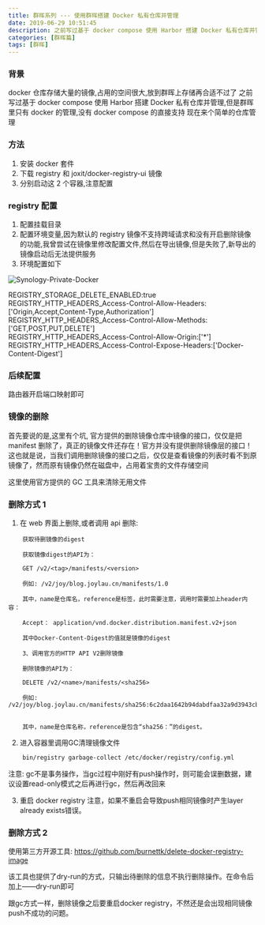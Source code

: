 ```yaml
---
title: 群晖系列 --- 使用群晖搭建 Docker 私有仓库并管理
date: 2019-06-29 10:51:45
description: 之前写过基于 docker compose 使用 Harbor 搭建 Docker 私有仓库并管理,但是群晖里只有 docker 的管理,没有 docker compose 的直接支持
categories: [群晖篇]
tags: [群晖]
---
```


<!-- more -->
### 背景
docker 仓库存储大量的镜像,占用的空间很大,放到群晖上存储再合适不过了
之前写过基于 docker compose 使用 Harbor 搭建 Docker 私有仓库并管理,但是群晖里只有 docker 的管理,没有 docker compose 的直接支持
现在来个简单的仓库管理

### 方法
1. 安装 docker 套件
2. 下载 registry 和 joxit/docker-registry-ui 镜像
3. 分别启动这 2 个容器,注意配置

### registry 配置
1. 配置挂载目录
2. 配置环境变量,因为默认的 registry 镜像不支持跨域请求和没有开启删除镜像的功能,我曾尝试在镜像里修改配置文件,然后在导出镜像,但是失败了,新导出的镜像启动后无法提供服务
3. 环境配置如下

![Synology-Private-Docker](http://image.joylau.cn/blog/Synology-Private-Docker.png)

REGISTRY_STORAGE_DELETE_ENABLED:true  
REGISTRY_HTTP_HEADERS_Access-Control-Allow-Headers:['Origin,Accept,Content-Type,Authorization']  
REGISTRY_HTTP_HEADERS_Access-Control-Allow-Methods:['GET,POST,PUT,DELETE']  
REGISTRY_HTTP_HEADERS_Access-Control-Allow-Origin:['*']  
REGISTRY_HTTP_HEADERS_Access-Control-Expose-Headers:['Docker-Content-Digest']  

### 后续配置
路由器开启端口映射即可


### 镜像的删除
首先要说的是,这里有个坑, 官方提供的删除镜像仓库中镜像的接口，仅仅是把 manifest 删除了，真正的镜像文件还存在！官方并没有提供删除镜像层的接口！这也就是说，当我们调用删除镜像的接口之后，仅仅是查看镜像的列表时看不到原镜像了，然而原有镜像仍然在磁盘中，占用着宝贵的文件存储空间

这里使用官方提供的 GC 工具来清除无用文件

### 删除方式 1
1. 在 web 界面上删除,或者调用 api 删除:

```text
    获取待删镜像的digest
    
    获取镜像digest的API为：
    
    GET /v2/<tag>/manifests/<version>

    例如: /v2/joy/blog.joylau.cn/manifests/1.0
    
    其中，name是仓库名，reference是标签，此时需要注意，调用时需要加上header内容：
    
    Accept： application/vnd.docker.distribution.manifest.v2+json
    
    其中Docker-Content-Digest的值就是镜像的digest
    
    3、调用官方的HTTP API V2删除镜像
    
    删除镜像的API为：
    
    DELETE /v2/<name>/manifests/<sha256>
    
    例如: /v2/joy/blog.joylau.cn/manifests/sha256:6c2daa1642b94dabdfaa32a9d3943cb92036c55117961fa9fcc4cc29348e5d39

    
    其中，name是仓库名称，reference是包含“sha256：”的digest。
```

2. 进入容器里调用GC清理镜像文件

```bash
    bin/registry garbage-collect /etc/docker/registry/config.yml
```

注意: gc不是事务操作，当gc过程中刚好有push操作时，则可能会误删数据，建议设置read-only模式之后再进行gc，然后再改回来

3. 重启 docker registry
注意，如果不重启会导致push相同镜像时产生layer already exists错误。


### 删除方式 2
使用第三方开源工具: https://github.com/burnettk/delete-docker-registry-image

该工具也提供了dry-run的方式，只输出待删除的信息不执行删除操作。在命令后加上——dry-run即可

跟gc方式一样，删除镜像之后要重启docker registry，不然还是会出现相同镜像push不成功的问题。
